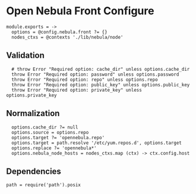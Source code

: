
# Open Nebula Front Configure

    module.exports = ->
      options = @config.nebula.front ?= {}
      nodes_ctxs = @contexts './lib/nebula/node'

## Validation

      # throw Error "Required option: cache_dir" unless options.cache_dir
      throw Error "Required option: password" unless options.password
      throw Error "Required option: repo" unless options.repo
      throw Error "Required option: public_key" unless options.public_key
      throw Error "Required option: private_key" unless options.private_key

## Normalization

      options.cache_dir ?= null
      options.source = options.repo
      options.target ?= 'opennebula.repo'
      options.target = path.resolve '/etc/yum.repos.d', options.target
      options.replace ?= 'opennebula*'
      options.nebula_node_hosts = nodes_ctxs.map (ctx) -> ctx.config.host

## Dependencies

    path = require('path').posix
